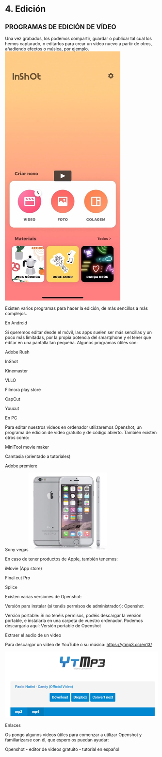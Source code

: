 # 4. Edición

## PROGRAMAS DE EDICIÓN DE VÍDEO

Una vez grabados, los podemos compartir, guardar o publicar tal cual los hemos capturado, o editarlos para crear un vídeo nuevo a partir de otros, añadiendo efectos o música, por ejemplo.![](media/image10.jpeg)

Existen varios programas para hacer la edición, de más sencillos a más complejos.

En Android

Si queremos editar desde el móvil, las apps suelen ser más sencillas y un poco más limitadas, por la propia potencia del smartphone y el tener que editar en una pantalla tan pequeña. Algunos programas útiles son:

Adobe Rush

InShot

Kinemaster

VLLO

Filmora play store

CapCut

Youcut

En PC

Para editar nuestros vídeos en ordenador utilizaremos Openshot, un programa de edición de vídeo gratuito y de código abierto. También existen otros como:

MiniTool movie maker

Camtasia (orientado a tutoriales)

Adobe premiere

Sony vegas![](media/image11.png)

En caso de tener productos de Apple, también tenemos:

iMovie (App store)

Final cut Pro

Splice

Existen varias versiones de Openshot:

Versión para instalar (si tenéis permisos de administrador): Openshot

Versión portable: Si no tenéis permisos, podéis descargar la versión portable, e instalarla en una carpeta de vuestro ordenador. Podemos descargarla aquí: Versión portable de Openshot

Extraer el audio de un video

Para descargar un vídeo de YouTube o su música: https://ytmp3.cc/en13/

![](media/image12.png)

Enlaces

Os pongo algunos vídeos útiles para comenzar a utilizar Openshot y familiarizarse con él, que espero os puedan ayudar:

Openshot - editor de videos gratuito - tutorial en español